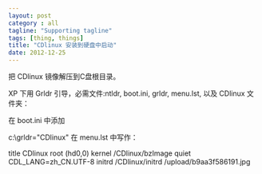 ```yaml
---
layout: post
category : all
tagline: "Supporting tagline"
tags: [thing, things]
title: "CDlinux 安装到硬盘中启动"
date: 2012-12-25
---
```

把 CDlinux 镜像解压到C盘根目录。

XP 下用 Grldr 引导，必需文件:ntldr, boot.ini, grldr, menu.lst, 以及 CDlinux 文件夹：

在 boot.ini 中添加

c:\grldr=&quot;CDlinux&quot;
在 menu.lst 中写作：

title		CDlinux
root		(hd0,0)
kernel		/CDlinux/bzImage quiet CDL_LANG=zh_CN.UTF-8
initrd		/CDlinux/initrd
/upload/b9aa3f586191.jpg
